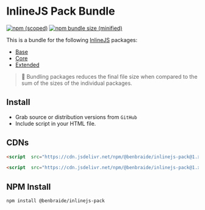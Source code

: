 # InlineJS Pack Bundle

[![npm (scoped)](https://img.shields.io/npm/v/@benbraide/inlinejs-pack.svg)](https://www.npmjs.com/package/@benbraide/inlinejs-pack) [![npm bundle size (minified)](https://img.shields.io/bundlephobia/minzip/@benbraide/inlinejs-pack.svg)](https://www.npmjs.com/package/@benbraide/inlinejs-pack)

This is a bundle for the following [InlineJS](https://github.com/benbraide/InlineJS) packages:
- [Base](https://github.com/benbraide/InlineJS)
- [Core](https://github.com/benbraide/inlinejs-core)
- [Extended](https://github.com/benbraide/inlinejs-extended)

> :loudspeaker: Bundling packages reduces the final file size when compared to the sum of the sizes of the individual packages.

## Install

- Grab source or distribution versions from `GitHub`
- Include script in your HTML file.


## CDNs

```html
<script  src="https://cdn.jsdelivr.net/npm/@benbraide/inlinejs-pack@1.x.x/dist/inlinejs-pack.js"></script>

<script  src="https://cdn.jsdelivr.net/npm/@benbraide/inlinejs-pack@1.x.x/dist/inlinejs-pack.min.js"></script>
```

## NPM Install

```
npm install @benbraide/inlinejs-pack
```
